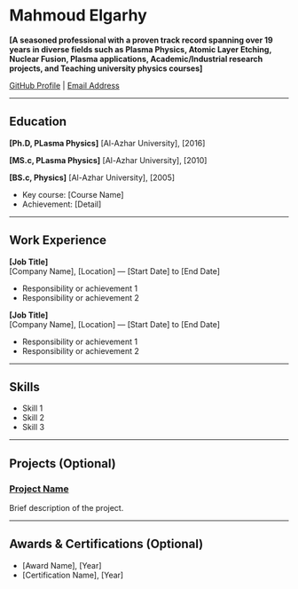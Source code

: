 # Mahmoud Elgarhy
**[A seasoned professional with a proven track record spanning over 19 years in diverse fields such as Plasma Physics, Atomic Layer Etching, Nuclear Fusion, Plasma applications, Academic/Industrial research projects, and Teaching university physics courses]**

 [GitHub Profile](https://github.com/Elgarhy-Sudo) | [Email Address](mailto:melgahy@central.uh.edu)

---

## Education

**[Ph.D, PLasma Physics]**  [Al-Azhar University], [2016]  

**[MS.c, PLasma Physics]**  [Al-Azhar University], [2010]  

**[BS.c, Physics]**         [Al-Azhar University], [2005] 
 

- Key course: [Course Name]
- Achievement: [Detail]

---

## Work Experience

**[Job Title]**  
[Company Name], [Location] — [Start Date] to [End Date]  

- Responsibility or achievement 1
- Responsibility or achievement 2  

**[Job Title]**  
[Company Name], [Location] — [Start Date] to [End Date]  

- Responsibility or achievement 1
- Responsibility or achievement 2  

---

## Skills

- Skill 1
- Skill 2
- Skill 3  

---

## Projects (Optional)

### [Project Name](https://github.com/your-username/project-link)
Brief description of the project.

---

## Awards & Certifications (Optional)

- [Award Name], [Year]
- [Certification Name], [Year]

